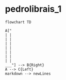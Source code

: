 # pedrolibrais_1

```mermaid
flowchart TD

A["
| |
| |
| |
| |
| |
| |
| |
___"] --> B{Right}
A --> C{Left}
markdown --> newLines
```
